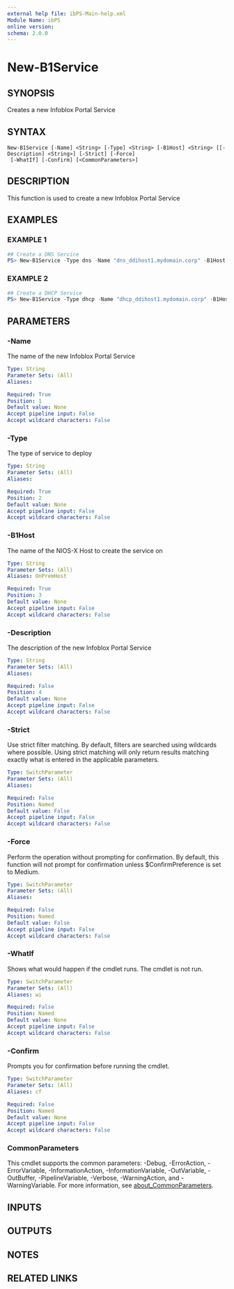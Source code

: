 ```yaml
---
external help file: ibPS-Main-help.xml
Module Name: ibPS
online version:
schema: 2.0.0
---
```


# New-B1Service

## SYNOPSIS
Creates a new Infoblox Portal Service

## SYNTAX

```
New-B1Service [-Name] <String> [-Type] <String> [-B1Host] <String> [[-Description] <String>] [-Strict] [-Force]
 [-WhatIf] [-Confirm] [<CommonParameters>]
```

## DESCRIPTION
This function is used to create a new Infoblox Portal Service

## EXAMPLES

### EXAMPLE 1
```powershell
## Create a DNS Service
PS> New-B1Service -Type dns -Name "dns_ddihost1.mydomain.corp" -B1Host "ddihost1.mydomain.corp"
```

### EXAMPLE 2
```powershell
## Create a DHCP Service
PS> New-B1Service -Type dhcp -Name "dhcp_ddihost1.mydomain.corp" -B1Host "ddihost1.mydomain.corp"
```

## PARAMETERS

### -Name
The name of the new Infoblox Portal Service

```yaml
Type: String
Parameter Sets: (All)
Aliases:

Required: True
Position: 1
Default value: None
Accept pipeline input: False
Accept wildcard characters: False
```

### -Type
The type of service to deploy

```yaml
Type: String
Parameter Sets: (All)
Aliases:

Required: True
Position: 2
Default value: None
Accept pipeline input: False
Accept wildcard characters: False
```

### -B1Host
The name of the NIOS-X Host to create the service on

```yaml
Type: String
Parameter Sets: (All)
Aliases: OnPremHost

Required: True
Position: 3
Default value: None
Accept pipeline input: False
Accept wildcard characters: False
```

### -Description
The description of the new Infoblox Portal Service

```yaml
Type: String
Parameter Sets: (All)
Aliases:

Required: False
Position: 4
Default value: None
Accept pipeline input: False
Accept wildcard characters: False
```

### -Strict
Use strict filter matching.
By default, filters are searched using wildcards where possible.
Using strict matching will only return results matching exactly what is entered in the applicable parameters.

```yaml
Type: SwitchParameter
Parameter Sets: (All)
Aliases:

Required: False
Position: Named
Default value: False
Accept pipeline input: False
Accept wildcard characters: False
```

### -Force
Perform the operation without prompting for confirmation.
By default, this function will not prompt for confirmation unless $ConfirmPreference is set to Medium.

```yaml
Type: SwitchParameter
Parameter Sets: (All)
Aliases:

Required: False
Position: Named
Default value: False
Accept pipeline input: False
Accept wildcard characters: False
```

### -WhatIf
Shows what would happen if the cmdlet runs.
The cmdlet is not run.

```yaml
Type: SwitchParameter
Parameter Sets: (All)
Aliases: wi

Required: False
Position: Named
Default value: None
Accept pipeline input: False
Accept wildcard characters: False
```

### -Confirm
Prompts you for confirmation before running the cmdlet.

```yaml
Type: SwitchParameter
Parameter Sets: (All)
Aliases: cf

Required: False
Position: Named
Default value: None
Accept pipeline input: False
Accept wildcard characters: False
```

### CommonParameters
This cmdlet supports the common parameters: -Debug, -ErrorAction, -ErrorVariable, -InformationAction, -InformationVariable, -OutVariable, -OutBuffer, -PipelineVariable, -Verbose, -WarningAction, and -WarningVariable. For more information, see [about_CommonParameters](http://go.microsoft.com/fwlink/?LinkID=113216).

## INPUTS

## OUTPUTS

## NOTES

## RELATED LINKS
